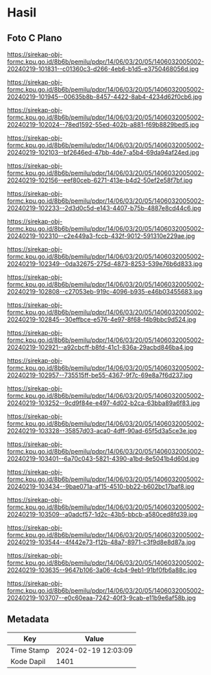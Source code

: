 # Hasil

## Foto C Plano

https://sirekap-obj-formc.kpu.go.id/8b6b/pemilu/pdpr/14/06/03/20/05/1406032005002-20240219-101831--c01360c3-d266-4eb6-b1d5-e3750468056d.jpg

https://sirekap-obj-formc.kpu.go.id/8b6b/pemilu/pdpr/14/06/03/20/05/1406032005002-20240219-101945--00635b8b-8457-4422-8ab4-4234d62f0cb6.jpg

https://sirekap-obj-formc.kpu.go.id/8b6b/pemilu/pdpr/14/06/03/20/05/1406032005002-20240219-102024--78ed1592-55ed-402b-a881-f69b8829bed5.jpg

https://sirekap-obj-formc.kpu.go.id/8b6b/pemilu/pdpr/14/06/03/20/05/1406032005002-20240219-102103--bf2646ed-47bb-4de7-a5b4-69da94af24ed.jpg

https://sirekap-obj-formc.kpu.go.id/8b6b/pemilu/pdpr/14/06/03/20/05/1406032005002-20240219-102156--eef80ceb-6271-413e-b4d2-50ef2e58f7bf.jpg

https://sirekap-obj-formc.kpu.go.id/8b6b/pemilu/pdpr/14/06/03/20/05/1406032005002-20240219-102233--2d3d0c5d-e143-4407-b75b-4887e8cd44c6.jpg

https://sirekap-obj-formc.kpu.go.id/8b6b/pemilu/pdpr/14/06/03/20/05/1406032005002-20240219-102310--c2e449a3-fccb-432f-9012-591310e229ae.jpg

https://sirekap-obj-formc.kpu.go.id/8b6b/pemilu/pdpr/14/06/03/20/05/1406032005002-20240219-102349--0da32675-275d-4873-8253-539e76b6d833.jpg

https://sirekap-obj-formc.kpu.go.id/8b6b/pemilu/pdpr/14/06/03/20/05/1406032005002-20240219-102808--c27053eb-919c-4096-b935-e46b03455683.jpg

https://sirekap-obj-formc.kpu.go.id/8b6b/pemilu/pdpr/14/06/03/20/05/1406032005002-20240219-102845--30effbce-e576-4e97-8f68-f4b9bbc9d524.jpg

https://sirekap-obj-formc.kpu.go.id/8b6b/pemilu/pdpr/14/06/03/20/05/1406032005002-20240219-102921--a92cbcff-b8fd-41c1-836a-29acbd846ba4.jpg

https://sirekap-obj-formc.kpu.go.id/8b6b/pemilu/pdpr/14/06/03/20/05/1406032005002-20240219-102957--735515ff-be55-4367-9f7c-69e8a7f6d237.jpg

https://sirekap-obj-formc.kpu.go.id/8b6b/pemilu/pdpr/14/06/03/20/05/1406032005002-20240219-103252--9cd9f84e-e497-4d02-b2ca-63bba89a6f83.jpg

https://sirekap-obj-formc.kpu.go.id/8b6b/pemilu/pdpr/14/06/03/20/05/1406032005002-20240219-103328--35857d03-aca0-4dff-90ad-65f5d3a5ce3e.jpg

https://sirekap-obj-formc.kpu.go.id/8b6b/pemilu/pdpr/14/06/03/20/05/1406032005002-20240219-103401--6a70c043-5821-4390-a1bd-8e5041b4d60d.jpg

https://sirekap-obj-formc.kpu.go.id/8b6b/pemilu/pdpr/14/06/03/20/05/1406032005002-20240219-103434--9bae071a-af15-4510-bb22-b602bc17baf8.jpg

https://sirekap-obj-formc.kpu.go.id/8b6b/pemilu/pdpr/14/06/03/20/05/1406032005002-20240219-103509--a0adcf57-1d2c-43b5-bbcb-a580ced8fd39.jpg

https://sirekap-obj-formc.kpu.go.id/8b6b/pemilu/pdpr/14/06/03/20/05/1406032005002-20240219-103544--4f442e73-f12b-48a7-8971-c3f9d8e8d87a.jpg

https://sirekap-obj-formc.kpu.go.id/8b6b/pemilu/pdpr/14/06/03/20/05/1406032005002-20240219-103635--9647b106-3a06-4cb4-9eb1-91bf0fb6a88c.jpg

https://sirekap-obj-formc.kpu.go.id/8b6b/pemilu/pdpr/14/06/03/20/05/1406032005002-20240219-103707--e0c60eaa-7242-40f3-9cab-e11b9e6af58b.jpg


## Metadata

| Key        | Value               |
| ---------- | ------------------- |
| Time Stamp | 2024-02-19 12:03:09 |
| Kode Dapil | 1401                |



